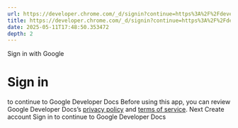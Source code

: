 ```yaml
---
url: https://developer.chrome.com/_d/signin?continue=https%3A%2F%2Fdeveloper.chrome.com%2Fdocs%2Fextensions%2Freference%2Fapi%2FdeclarativeNetRequest&prompt=select_account
title: https://developer.chrome.com/_d/signin?continue=https%3A%2F%2Fdeveloper.chrome.com%2Fdocs%2Fextensions%2Freference%2Fapi%2FdeclarativeNetRequest&prompt=select_account
date: 2025-05-11T17:48:50.353472
depth: 2
---
```


Sign in with Google
# Sign in
to continue to Google Developer Docs
Before using this app, you can review Google Developer Docs’s [privacy policy](https://google.com/policies/privacy) and [terms of service](https://google.com/policies/terms).
Next
Create account
Sign in to continue to Google Developer Docs 

